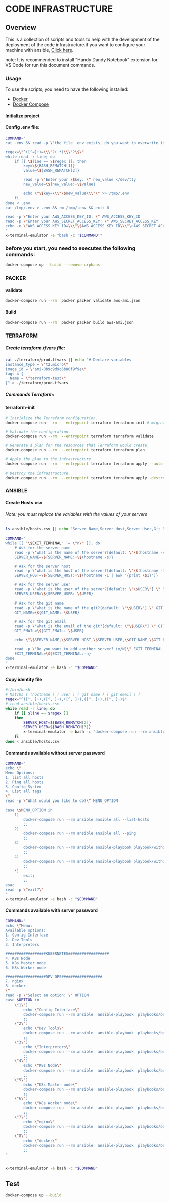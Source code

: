 # CODE INFRASTRUCTURE

## Overview
This is a collection of scripts and tools to help with the development of the deployment of the code infrastructure.if you want to configure your machine with ansible, [Click here](#ansible).

note: It is recommended to install "Handy Dandy Notebook" extension for VS Code for run this document commands.
### Usage
To use the scripts, you need to have the following installed:
- [Docker](https://docs.docker.com/install/)
- [Docker Compose](https://docs.docker.com/compose/install/)

#### Initialize project
#### Config .env file:

```bash
COMMAND="
cat .env && read -p \"the file .env exists, do you want to overwrite it? [y/N]\" overwrite && overwrite=\${overwrite:-n} && [[ \$overwrite = n ]] && exit 0

regex=\"^([^=]+)=\\\"?(.*)\\\"?\$\"
while read -r line; do
    if [[ \$line =~ \$regex ]]; then
        key=\${BASH_REMATCH[1]}
        value=\${BASH_REMATCH[2]}

        read -p \"Enter your \$key: \" new_value </dev/tty
        new_value=\${new_value:-\$value}

        echo \"\$key=\\\"\$new_value\\\"\" >> /tmp/.env
    fi
done < .env
cat /tmp/.env > .env && rm /tmp/.env && exit 0

read -p \"Enter your AWS_ACCESS_KEY_ID: \" AWS_ACCESS_KEY_ID
read -p \"Enter your AWS_SECRET_ACCESS_KEY: \" AWS_SECRET_ACCESS_KEY
echo -e \"AWS_ACCESS_KEY_ID=\\\"\$AWS_ACCESS_KEY_ID\\\"\nAWS_SECRET_ACCESS_KEY=\\\"\$AWS_SECRET_ACCESS_KEY\\\"\" > .env
"
x-terminal-emulator -e "bash -c '$COMMAND'"
```

### before you start, you need to executes the following commands:

```bash
docker-compose up --build --remove-orphans
```

### PACKER

#### validate

```bash
docker-compose run --rm  packer packer validate aws-ami.json
```

#### Build

```bash
docker-compose run --rm  packer packer build aws-ami.json
```

### TERRAFORM

##### Create terraform.tfvars file:

```bash
cat ./terraform/prod.tfvars || echo "# Declare variables
instance_type = \"t2.micro\"
image_id = \"ami-0b9c9d9c6b80f9f9e\"
tags = {
  Name = \"terraform-test\"
}" > ./terraform/prod.tfvars
```

##### Commands Terraform:
#### terraform-init ###

```bash
# Initialize the Terraform configuration.
docker-compose run --rm  --entrypoint terraform terraform init #-migrate-state
```

```bash
# Validate the configuration.
docker-compose run --rm  --entrypoint terraform terraform validate
```

```bash
# Generate a plan for the resources that Terraform would create.
docker-compose run --rm  --entrypoint terraform terraform plan
```

```bash
# Apply the plan to the infrastructure.
docker-compose run --rm  --entrypoint terraform terraform apply --auto-aprove
```

```bash
# Destroy the infrastructure.
docker-compose run --rm  --entrypoint terraform terraform apply -destroy --auto-aprove
```

### ANSIBLE

#### Create Hosts.csv
###### Note: you must replace the variables with the values ​​of your servers

```bash
ls ansible/hosts.csv || echo "Server Name,Server Host,Server User,Git Name,Git Email" > ansible/hosts.csv

COMMAND="
while [[ "\$EXIT_TERMINAL" != \"n\" ]]; do
    # Ask for the server name
    read -p \"what is the name of the server?[default: \"\$(hostname -s)\"] \" SERVER_NAME
    SERVER_NAME=\${SERVER_NAME:-\$(hostname -s)}

    # Ask for the server host
    read -p \"what is the host of the server?[default: \"\$(hostname -I | awk '{print \$1}')\"] \" SERVER_HOST
    SERVER_HOST=\${SERVER_HOST:-\$(hostname -I | awk '{print \$1}')}

    # Ask for the server user
    read -p \"what is the user of the server?[default: \"\$USER\"] \" SERVER_USER
    SERVER_USER=\${SERVER_USER:-\$USER}

    # Ask for the git name
    read -p \"what is the name of the git?[default: \"\$USER\"] \" GIT_NAME
    GIT_NAME=\${GIT_NAME:-\$USER}

    # Ask for the git email
    read -p \"what is the email of the git?[default: \"\$USER\"] \" GIT_EMAIL
    GIT_EMAIL=\${GIT_EMAIL:-\$USER}

    echo \"\$SERVER_NAME,\$SERVER_HOST,\$SERVER_USER,\$GIT_NAME,\$GIT_EMAIL\" >> ./ansible/hosts.csv

    read -p \"Do you want to add another server? (y/N)\" EXIT_TERMINAL
    EXIT_TERMINAL=\${EXIT_TERMINAL:-n}
done
"
x-terminal-emulator -e bash -c "$COMMAND"
```

#### Copy identity file

```bash
#!/bin/bash
# Matchs [ (hostname ) ( user ) ( git name ) ( git email ) ]
regex="^([^, ]+),([^, ]+),([^, ]+),([^, ]+),([^, ]+)$"
# read ansible/hosts.csv
while read -r line; do 
    if [[ $line =~ $regex ]] 
    then
        SERVER_HOST=${BASH_REMATCH[2]}
        SERVER_USER=${BASH_REMATCH[3]}
        x-terminal-emulator -e bash -c "docker-compose run --rm ansible ssh-copy-id -i /root/.ssh/ansible $SERVER_USER@$SERVER_HOST;"
    fi
done < ansible/hosts.csv
```

#### Commands available without server password

```bash
COMMAND="
echo \"
Menu Options:
1. list all hosts
2. Ping all hosts
3. Config System
4. List all tags
\"
read -p \"What would you like to do?\" MENU_OPTION

case \$MENU_OPTION in
    1)
        docker-compose run --rm ansible ansible all --list-hosts
        ;;
    2)
        docker-compose run --rm ansible ansible all --ping
        ;;
    3)
        docker-compose run --rm ansible ansible-playbook playbook/withoutPass/configSystem.yml
        ;;
    4)
        docker-compose run --rm ansible ansible-playbook playbook/withoutPass/configSystem.yml --list-tags
        ;;
    *)
        exit;
        ;;
esac
read -p \"exit?\"
"
x-terminal-emulator -e bash -c "$COMMAND"
```

#### Commands available with server password

```bash
COMMAND="
echo \"Menu:
Available options:
1. Config Interface
2. Dev Tools
3. Interpreters

##################KUBERNETES##################
4. K8s Node
5. K8s Master node
6. K8s Worker node

##################DEV OPS##################
7. nginx
8. docker
\"
read -p \"Select an option: \" OPTION
case $OPTION in
    \"1\")
        echo \"Config Interface\"
        docker-compose run --rm ansible  ansible-playbook  playbooks/becomePass/interface.yml --ask-become-pass
        ;;
    \"2\")
        echo \"Dev Tools\"
        docker-compose run --rm ansible  ansible-playbook  playbooks/becomePass/devTools.yml --ask-become-pass
        ;;
    \"3\")
        echo \"Interpreters\"
        docker-compose run --rm ansible  ansible-playbook  playbooks/becomePass/interpreters.yml --ask-become-pass
        ;;
    \"4\")
        echo \"K8s Node\"
        docker-compose run --rm ansible  ansible-playbook  playbooks/becomePass/k8-nodes.yml --ask-become-pass
        ;;
    \"5\")
        echo \"K8s Master node\"
        docker-compose run --rm ansible  ansible-playbook  playbooks/becomePass/k8-master-node.yml --ask-become-pass
        ;;
    \"6\")
        echo \"K8s Worker node\"
        docker-compose run --rm ansible  ansible-playbook  playbooks/becomePass/k8-workers-node.yml --ask-become-pass
        ;;
    \"7\")
        echo \"nginx\"
        docker-compose run --rm ansible  ansible-playbook  playbooks/becomePass/nginx.yml --ask-become-pass
        ;;
    \"8\")
        echo \"docker\"
        docker-compose run --rm ansible  ansible-playbook  playbooks/becomePass/docker.yml --ask-become-pass
        ;;    
"


x-terminal-emulator -e bash -c "$COMMAND"
```

## Test

```bash
docker-compose up --build
```
